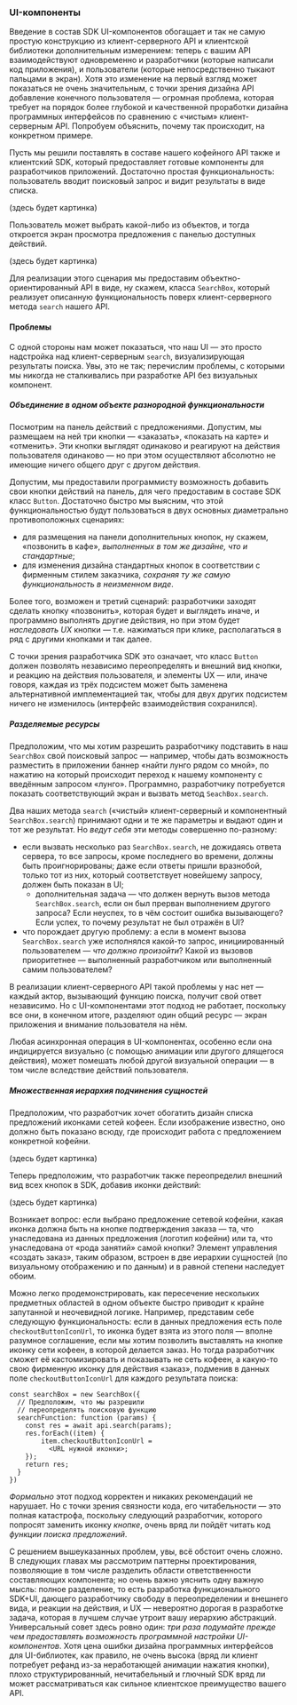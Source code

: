 ### UI-компоненты

Введение в состав SDK UI-компонентов обогащает и так не самую простую конструкцию из клиент-серверного API и клиентской библиотеки дополнительным измерением: теперь с вашим API взаимодействуют одновременно и разработчики (которые написали код приложения), и пользователи (которые непосредственно тыкают пальцами в экран). Хотя это изменение на первый взгляд может показаться не очень значительным, с точки зрения дизайна API добавление конечного пользователя — огромная проблема, которая требует на порядок более глубокой и качественной проработки дизайна программных интерфейсов по сравнению с «чистым» клиент-серверным API. Попробуем объяснить, почему так происходит, на конкретном примере.

Пусть мы решили поставлять в составе нашего кофейного API также и клиентский SDK, который предоставляет готовые компоненты для разработчиков приложений. Достаточно простая функциональность: пользователь вводит поисковый запрос и видит результаты в виде списка.

(здесь будет картинка)

Пользователь может выбрать какой-либо из объектов, и тогда откроется экран просмотра предложения с панелью доступных действий.

(здесь будет картинка)

Для реализации этого сценария мы предоставим объектно-ориентированный API в виде, ну скажем, класса `SearchBox`, который реализует описанную функциональность поверх клиент-серверного метода `search` нашего API.

#### Проблемы

С одной стороны нам может показаться, что наш UI — это просто надстройка над клиент-серверным `search`, визуализирующая результаты поиска. Увы, это не так; перечислим проблемы, с которыми мы никогда не сталкивались при разработке API без визуальных компонент.

##### Объединение в одном объекте разнородной функциональности

Посмотрим на панель действий с предложениями. Допустим, мы размещаем на ней три кнопки — «заказать», «показать на карте» и «отменить». Эти кнопки выглядят одинаково и реагируют на действия пользователя одинаково — но при этом осуществляют абсолютно не имеющие ничего общего друг с другом действия.

Допустим, мы предоставили программисту возможность добавить свои кнопки действий на панель, для чего предоставим в составе SDK класс `Button`. Достаточно быстро мы выясним, что этой функциональностью будут пользоваться в двух основных диаметрально противоположных сценариях:
  * для размещения на панели дополнительных кнопок, ну скажем, «позвонить в кафе», *выполненных в том же дизайне, что и стандартные*;
  * для изменения дизайна стандартных кнопок в соответствии с фирменным стилем заказчика, *сохраняя ту же самую функциональность в неизменном виде*.

Более того, возможен и третий сценарий: разработчики заходят сделать кнопку «позвонить», которая будет и выглядеть иначе, и программно выполнять другие действия, но при этом будет *наследовать UX* кнопки — т.е. нажиматься при клике, располагаться в ряд с другими кнопками и так далее.

С точки зрения разработчика SDK это означает, что класс `Button` должен позволять независимо переопределять и внешний вид кнопки, и реакцию на действия пользователя, и элементы UX — или, иначе говоря, каждая из трёх подсистем может быть заменена альтернативной имплементацией так, чтобы для двух других подсистем ничего не изменилось (интерфейс взаимодействия сохранился).

##### Разделяемые ресурсы

Предположим, что мы хотим разрешить разработчику подставить в наш `SearchBox` свой поисковый запрос — например, чтобы дать возможность разместить в приложении баннер «найти лунго рядом со мной», по нажатию на который происходит переход к нашему компоненту с введённым запросом «лунго». Программно, разработчику потребуется показать соответствующий экран и вызвать метод `SeachBox.search`.

Два наших метода `search` («чистый» клиент-серверный и компонентный `SearchBox.search`) принимают одни и те же параметры и выдают один и тот же результат. Но *ведут себя* эти методы совершенно по-разному:
  * если вызвать несколько раз `SearchBox.search`, не дожидаясь ответа сервера, то все запросы, кроме последнего во времени, должны быть проигнорированы; даже если ответы пришли вразнобой, только тот из них, который соответствует новейшему запросу, должен быть показан в UI;
      * дополнительная задача — что должен вернуть вызов метода `SearchBox.search`, если он был прерван выполнением другого запроса? Если неуспех, то в чём состоит ошибка вызывающего? Если успех, то почему результат не был отражён в UI?
  * что порождает другую проблему: а если в момент вызова `SearchBox.search` уже исполнялся какой-то запрос, инициированный пользователем — *что должно произойти*? Какой из вызовов приоритетнее — выполненный разработчиком или выполненный самим пользователем?

В реализации клиент-серверного API такой проблемы у нас нет — каждый актор, вызывающий функцию поиска, получит свой ответ независимо. Но с UI-компонентами этот подход не работает, поскольку все они, в конечном итоге, разделяют один общий ресурс — экран приложения и внимание пользователя на нём.

Любая асинхронная операция в UI-компонентах, особенно если она индицируется визуально (с помощью анимации или другого длящегося действия), может помешать любой другой визуальной операции — в том числе вследствие действий пользователя.

##### Множественная иерархия подчинения сущностей

Предположим, что разработчик хочет обогатить дизайн списка предложений иконками сетей кофеен. Если изображение известно, оно должно быть показано всюду, где происходит работа с предложением конкретной кофейни.

(здесь будет картинка)

Теперь предположим, что разработчик также переопределил внешний вид всех кнопок в SDK, добавив иконки действий:

(здесь будет картинка)

Возникает вопрос: если выбрано предложение сетевой кофейни, какая иконка должна быть на кнопке подтверждения заказа — та, что унаследована из данных предложения (логотип кофейни) или та, что унаследована от «рода занятий» самой кнопки? Элемент управления «создать заказ», таким образом, встроен в две иерархии сущностей (по визуальному отображению и по данным) и в равной степени наследует обоим.

Можно легко продемонстрировать, как пересечение нескольких предметных областей в одном объекте быстро приводит к крайне запутанной и неочевидной логике. Например, представим себе следующую функциональность: если в данных предложения есть поле `checkoutButtonIconUrl`, то иконка будет взята из этого поля — вполне разумное соглашение, если мы хотим позволить выставлять на кнопке иконку сети кофеен, в которой делается заказ. Но тогда разработчик сможет её кастомизировать и показывать не сеть кофеен, а какую-то свою фирменную иконку для действия «заказ», подменив в данных поле `checkoutButtonIconUrl` для каждого результата поиска:

```
const searchBox = new SearchBox({
  // Предположим, что мы разрешили
  // переопределять поисковую функцию
  searchFunction: function (params) {
    const res = await api.search(params);
    res.forEach((item) {
        item.checkoutButtonIconUrl = 
          <URL нужной иконки>;
    });
    return res;
  }
})
```

*Формально* этот подход корректен и никаких рекомендаций не нарушает. Но с точки зрения связности кода, его читабельности — это полная катастрофа, поскольку следующий разработчик, которого попросят заменить иконку *кнопке*, очень вряд ли пойдёт читать код *функции поиска предложений*.

С решением вышеуказанных проблем, увы, всё обстоит очень сложно. В следующих главах мы рассмотрим паттерны проектирования, позволяющие в том числе разделить области ответственности составляющих компонента; но очень важно уяснить одну важную мысль: полное разделение, то есть разработка функционального SDK+UI, дающего разработчику свободу в переопределении и внешнего вида, и реакции на действия, и UX — невероятно дорогая в разработке задача, которая в лучшем случае утроит вашу иерархию абстракций. Универсальный совет здесь ровно один: *три раза подумайте прежде чем предоставлять возможность программной настройки UI-компонентов*. Хотя цена ошибки дизайна программных интерфейсов  для UI-библиотек, как правило, не очень высока (вряд ли клиент потребует рефанд из-за неработающей анимации нажатия кнопки), плохо структурированный, нечитабельный и глючный SDK вряд ли может рассматриваться как сильное клиентское преимущество вашего API.
